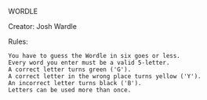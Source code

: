 WORDLE

Creator: Josh Wardle 


Rules:

    You have to guess the Wordle in six goes or less.
    Every word you enter must be a valid 5-letter.
    A correct letter turns green ('G').
    A correct letter in the wrong place turns yellow ('Y').
    An incorrect letter turns black ('B').
    Letters can be used more than once.

